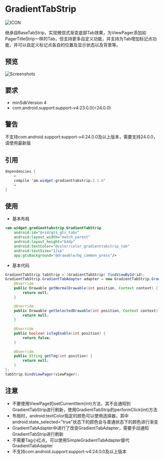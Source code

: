 # GradientTabStrip
![ICON](https://github.com/AlexMofer/ProjectX/blob/master/gradienttabstrip/icon.png)

继承自BaseTabStrip，实现微信式渐变底部Tab效果，为ViewPager添加如PagerTitleStrip一样的Tab，但支持更多自定义功能，并支持为Tab增加标记点功能，并可以自定义标记点各自的位置及显示状态以及背景等。
## 预览
![Screenshots](https://github.com/AlexMofer/ProjectX/blob/master/gradienttabstrip/screenshots.gif)
## 要求
- minSdkVersion 4
- com.android.support:support-v4:23.0.0(<24.0.0)

## 警告
不支持com.android.support:support-v4:24.0.0及以上版本，需要支持24.0.0，请使用最新版
## 引用
```java
dependencies {
    ⋯
    compile 'am.widget:gradienttabstrip:2.1.0'
    ⋯
}
```
## 使用
- 基本布局
```xml
<am.widget.gradienttabstrip.GradientTabStrip
    android:id="@+id/gts_gts_tabs"
    android:layout_width="match_parent"
    android:layout_height="64dp"
    android:textColor="@color/color_gradienttabstrip_tab"
    android:textSize="12sp"
    app:gtsBackground="@drawable/bg_common_press"/>
```
- 基本代码
```java
GradientTabStrip tabStrip = (GradientTabStrip) findViewById(id);
GradientTabStrip.GradientTabAdapter adapter = new GradientTabStrip.GradientTabAdapter () {
    @Override
    public Drawable getNormalDrawable(int position, Context context) {
        return null;
    }

    @Override
    public Drawable getSelectedDrawable(int position, Context context) {
        return null;
    }
  
    @Override
    public boolean isTagEnable(int position) {
        return false;
    }
  
    @Override
    public String getTag(int position) {
        return null;
    }
};
tabStrip.bindViewPager(viewPager);
```
## 注意
- 不要使用ViewPage的setCurrentItem(int)方法，其不会通知到GradientTabStrip进行刷新，使用GradientTabStrip的performClick(int)方法
- 布局时，android:textColor指定的颜色可以使用选择器，其中android:state_selected="true"状态下的颜色会与普通状态下的颜色进行渐变
- GradientTabAdapter中进行了改变GradientTabAdapter，需要手动通知GradientTabStrip进行刷新
- 不需要Tag小红点，可以使用SimpleGradientTabAdapter替代GradientTabAdapter
- 不支持com.android.support:support-v4:24.0.0及以上版本
